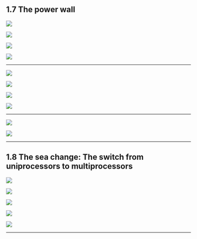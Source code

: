 ## 1.7 The power wall

![](img/2020-09-30-00-43-15.png)

![](img/2020-09-30-07-35-31.png)

![](img/2020-09-30-07-49-07.png)

![](img/2020-09-30-07-49-23.png)

---

![](img/2020-09-30-07-51-08.png)

![](img/2020-09-30-07-51-44.png)

![](img/2020-09-30-07-52-01.png)

![](img/2020-09-30-07-57-52.png)

---

![](img/2020-09-30-08-00-00.png)

![](img/2020-09-30-08-10-29.png)

---


## 1.8 The sea change: The switch from uniprocessors to multiprocessors

![](img/2020-09-30-08-12-23.png)

![](img/2020-09-30-08-12-44.png)

![](img/2020-09-30-08-13-39.png)

![](img/2020-09-30-08-14-01.png)

![](img/2020-09-30-08-16-17.png)

---

































